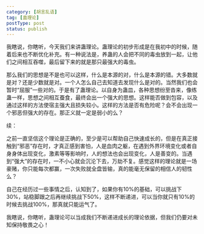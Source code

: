 ```yaml
---
category: [胡言乱语]
tag: [蛊理论]
postType: post
status: publish
---
```


我瞎说，你瞎听，今天我们来讲蛊理论。蛊理论的初步形成是在我初中的时候，随着后来也不断优化补充。有一种说法是，养蛊的人会把不同的毒虫放到一起，让他们之间相互吞噬，最后留下来的就是那只最强大的毒虫。

那么我们的思想是不是也可以这样，什么是本源的对，什么是本源的错。大多数就是对？还是少数就是对。一个人怎么自己去知道去发现什么是对的。当然我们也会暂时“屈服”一些对的。于是有了蛊理论。以自身为蛊皿，各种思想纷至沓来，像练蛊一样，思想之间相互蚕食，最终会出一个强大的思想。这样能否做到包容，以及通过这样的方法使宿主强大且损失较小。这样的方法是否有危险呢？会不会出现一个邪恶但强大的存在。那正义就一定是弱小的么？

续：

之前一直坚信这个理论是正确的，至少是可以帮助自己快速成长的，但是在真正接触到“邪恶”存在时，才真正感到害怕，人是血肉之躯，在遇到外界环境变化或者自身身体出现变化，激素等等影响时，人的想法也会出现变化，人是善变的。当遇到“强大”的存在时，一不小心就会沉沦下去，万劫不复。感觉这样的理论就是一场豪赌，你只能每次都赢，一次失败就全盘皆输，真的能毫无保留的相信人的韧性么？

自己在经历过一些事情之后，认知到了，如果你有10%的基础，可以挑战下30%，站稳脚跟之后再继续挑战下50%，这样不断递进，可以当你就只有10%的时候去挑战100%，那真就只能运气了。

我瞎说，你瞎听，蛊理论可以当成我们不断递进成长的理论依据，但我们仍要对未知保持敬畏之心！